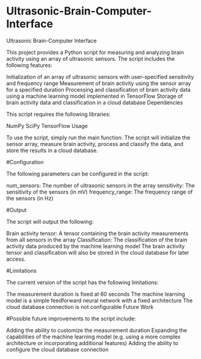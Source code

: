 # Ultrasonic-Brain-Computer-Interface
Ultrasonic Brain-Computer Interface

This project provides a Python script for measuring and analyzing brain activity using an array of ultrasonic sensors. The script includes the following features:

Initialization of an array of ultrasonic sensors with user-specified sensitivity and frequency range
Measurement of brain activity using the sensor array for a specified duration
Processing and classification of brain activity data using a machine learning model implemented in TensorFlow
Storage of brain activity data and classification in a cloud database
Dependencies

This script requires the following libraries:

NumPy
SciPy
TensorFlow
Usage

To use the script, simply run the main function. The script will initialize the sensor array, measure brain activity, process and classify the data, and store the results in a cloud database.

#Configuration

The following parameters can be configured in the script:

num_sensors: The number of ultrasonic sensors in the array
sensitivity: The sensitivity of the sensors (in mV)
frequency_range: The frequency range of the sensors (in Hz)

#Output

The script will output the following:

Brain activity tensor: A tensor containing the brain activity measurements from all sensors in the array
Classification: The classification of the brain activity data produced by the machine learning model
The brain activity tensor and classification will also be stored in the cloud database for later access.

#Limitations

The current version of the script has the following limitations:

The measurement duration is fixed at 60 seconds
The machine learning model is a simple feedforward neural network with a fixed architecture
The cloud database connection is not configurable
Future Work

#Possible future improvements to the script include:

Adding the ability to customize the measurement duration
Expanding the capabilities of the machine learning model (e.g. using a more complex architecture or incorporating additional features)
Adding the ability to configure the cloud database connection
